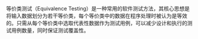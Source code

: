 等价类测试（Equivalence Testing）是一种常用的软件测试方法，其核心思想是将输入数据划分为若干等价类，每个等价类中的数据在程序处理时被认为是等效的。只需从每个等价类中选取代表性数据作为测试用例，可以减少设计和执行的测试用例数量，同时保证测试覆盖性。